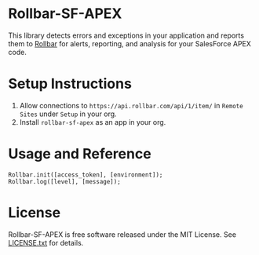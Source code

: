 # Rollbar-SF-APEX

This library detects errors and exceptions in your application and reports them to [Rollbar](https://rollbar.com) for alerts, reporting, and analysis for your SalesForce APEX code.

# Setup Instructions

1. Allow connections to `https://api.rollbar.com/api/1/item/` in `Remote Sites` under `Setup` in your org.
2. Install `rollbar-sf-apex` as an app in your org.

# Usage and Reference

```apex
Rollbar.init([access_token], [environment]);
Rollbar.log([level], [message]);
```

# License
Rollbar-SF-APEX is free software released under the MIT License. See [LICENSE.txt](LICENSE.txt) for details.
